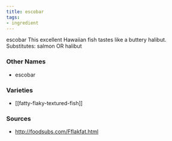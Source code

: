 ```yaml
---
title: escobar
tags:
- ingredient
---
```

escobar This excellent Hawaiian fish tastes like a buttery halibut. Substitutes: salmon OR halibut

### Other Names

* escobar

### Varieties

* [[fatty-flaky-textured-fish]]

### Sources
* http://foodsubs.com/Fflakfat.html
